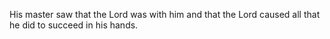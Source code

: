 His master saw that the Lord was with him and that the Lord caused all that he did to succeed in his hands.

